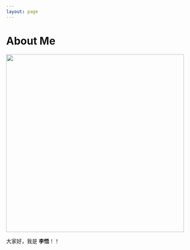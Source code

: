 ```yaml
---
layout: page
---
```


# About Me

<img src="https://lwiu.github.io/pic/Biscuits02.jpg" class="floatpic" width="480" height="480">

大家好，我是 **李悟**！！



